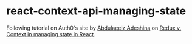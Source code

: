 # react-context-api-managing-state
Following tutorial on Auth0's site by [Abdulaeeiz Adeshina](https://auth0.com/blog/authors/abdulazeez-adeshina/) on [Redux v. Context in managing state in React](https://auth0.com/blog/react-context-api-managing-state-with-ease/).
